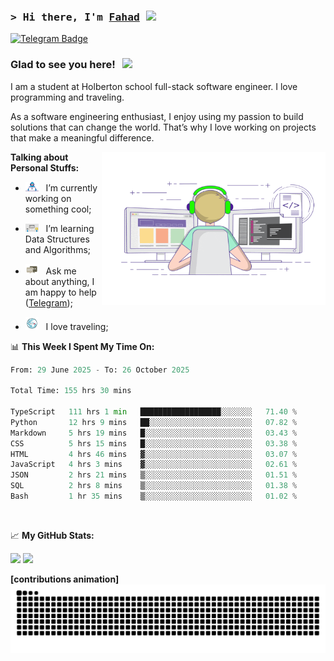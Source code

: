 ### <samp>&gt; Hi there, I'm <a href="https://github.com/Froot1/Froot1" target="_blank">Fahad</a> <img src="https://media.giphy.com/media/hvRJCLFzcasrR4ia7z/giphy.gif" width="25"> </samp>

[![Telegram Badge](https://img.shields.io/badge/-Telegram-0088cc?style=flat-square&logo=Telegram&logoColor=white)](https://t.me/i_fad)

### Glad to see you here! &nbsp; ![](https://visitor-badge.imlete.cn/?id=github.Froot1.visitor-badge&labelColor=444)


I am a student at Holberton school full-stack software engineer. I love programming and traveling.

As a software engineering enthusiast, I enjoy using my passion to build solutions that can change the world. That’s why I love working on projects that make a meaningful difference.
<p float="Right">
<img align="right" alt="GIF" src="https://github.com/Froot1/Froot1/blob/main/assets/coding.gif?raw=true" width="358" height="245"/>
</p>
  


**Talking about Personal Stuffs:**

- <img src="https://github.com/Froot1/Froot1/blob/main/assets/developer.gif?raw=true" width="21" />&nbsp;&nbsp; I’m currently working on something cool;
  
- <img src="https://github.com/Froot1/Froot1/blob/main/assets/lightning.gif?raw=true" width="21" />&nbsp;&nbsp; I’m learning Data Structures and Algorithms;
  
- <img src="https://github.com/Froot1/Froot1/blob/main/assets/message.gif?raw=true" width="21" />&nbsp;&nbsp; Ask me about anything, I am happy to help ([Telegram](https://t.me/i_fad));
  
- <img src="https://github.com/Froot1/Froot1/blob/main/assets/travel.gif?raw=true" width="21" />&nbsp;&nbsp; I love traveling;

  
 

📊 **This Week I Spent My Time On:**

<!--START_SECTION:waka-->

```python
From: 29 June 2025 - To: 26 October 2025

Total Time: 155 hrs 30 mins

TypeScript   111 hrs 1 min   ██████████████████░░░░░░░   71.40 %
Python       12 hrs 9 mins   ██░░░░░░░░░░░░░░░░░░░░░░░   07.82 %
Markdown     5 hrs 19 mins   █░░░░░░░░░░░░░░░░░░░░░░░░   03.43 %
CSS          5 hrs 15 mins   █░░░░░░░░░░░░░░░░░░░░░░░░   03.38 %
HTML         4 hrs 46 mins   ▓░░░░░░░░░░░░░░░░░░░░░░░░   03.07 %
JavaScript   4 hrs 3 mins    ▓░░░░░░░░░░░░░░░░░░░░░░░░   02.61 %
JSON         2 hrs 21 mins   ▒░░░░░░░░░░░░░░░░░░░░░░░░   01.51 %
SQL          2 hrs 8 mins    ▒░░░░░░░░░░░░░░░░░░░░░░░░   01.38 %
Bash         1 hr 35 mins    ▒░░░░░░░░░░░░░░░░░░░░░░░░   01.02 %
```

<!--END_SECTION:waka-->
</br>


📈 **My GitHub Stats:**

<p>
  <img height="180em" src="https://github-readme-stats.vercel.app/api?username=Froot1&show_icons=true&hide_border=true&&count_private=true&include_all_commits=true" />
  <img height="180em" src="https://github-readme-stats.vercel.app/api/top-langs/?username=Froot1&exclude_repo=KNN-Image-Classification&show_icons=true&hide_border=true&layout=compact&langs_count=8"/>
</p>

**[contributions animation]**
<picture>
  <source media="(prefers-color-scheme: dark)" srcset="https://raw.githubusercontent.com/Froot1/Froot1/output/github-contribution-grid-snake-dark.svg"/>
  <source media="(prefers-color-scheme: light)" srcset="https://raw.githubusercontent.com/Froot1/Froot1/output/github-contribution-grid-snake.svg"/>
  <img alt="github contribution grid snake animation" src="https://raw.githubusercontent.com/Froot1/Froot1/output/github-contribution-grid-snake.svg"/>
</picture>
